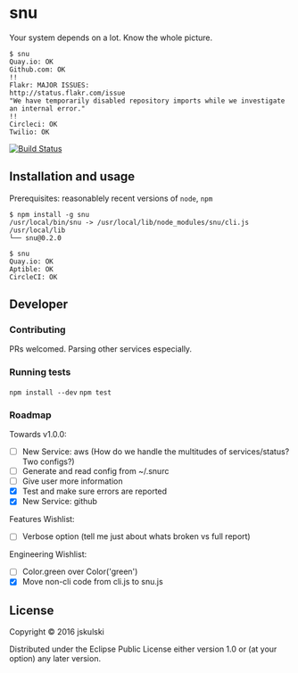 # snu

Your system depends on a lot.
Know the whole picture.

```
$ snu
Quay.io: OK
Github.com: OK
!!
Flakr: MAJOR ISSUES:
http://status.flakr.com/issue
"We have temporarily disabled repository imports while we investigate an internal error."
!!
Circleci: OK
Twilio: OK
```

[![Build Status](https://travis-ci.org/jskulski/snu.svg?branch=master)](https://travis-ci.org/jskulski/snu)


## Installation and usage

Prerequisites: reasonablely recent versions of `node`, `npm`

```
$ npm install -g snu
/usr/local/bin/snu -> /usr/local/lib/node_modules/snu/cli.js
/usr/local/lib
└── snu@0.2.0

$ snu
Quay.io: OK
Aptible: OK
CircleCI: OK
```

## Developer

### Contributing

PRs welcomed. Parsing other services especially.

### Running tests

`npm install --dev`
`npm test`


### Roadmap

Towards v1.0.0:
- [ ] New Service: aws (How do we handle the multitudes of services/status? Two configs?)
- [ ] Generate and read config from ~/.snurc
- [ ] Give user more information
- [x] Test and make sure errors are reported
- [x] New Service: github

Features Wishlist:
- [ ] Verbose option (tell me just about whats broken vs full report)

Engineering Wishlist:
- [ ] Color.green over Color('green')
- [x] Move non-cli code from cli.js to snu.js

## License

Copyright © 2016 jskulski

Distributed under the Eclipse Public License either version 1.0 or (at
your option) any later version.
